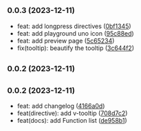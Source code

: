## <small>0.0.3 (2023-12-11)</small>

* feat: add longpress directives ([0bf1345](https://github.com/IceyWu/vue-directives-lib/commit/0bf1345))
* feat: add playground uno icon ([95c88ed](https://github.com/IceyWu/vue-directives-lib/commit/95c88ed))
* feat: add preview page ([5c65234](https://github.com/IceyWu/vue-directives-lib/commit/5c65234))
* fix(tooltip): beautify the tooltip ([3c644f2](https://github.com/IceyWu/vue-directives-lib/commit/3c644f2))



## <small>0.0.2 (2023-12-11)</small>




## <small>0.0.2 (2023-12-11)</small>

* feat: add changelog ([4166a0d](https://github.com/IceyWu/vue-directives-lib/commit/4166a0d))
* feat(directive): add v-tooltip ([708d7c2](https://github.com/IceyWu/vue-directives-lib/commit/708d7c2))
* feat(docs): add Function list ([de958b1](https://github.com/IceyWu/vue-directives-lib/commit/de958b1))



